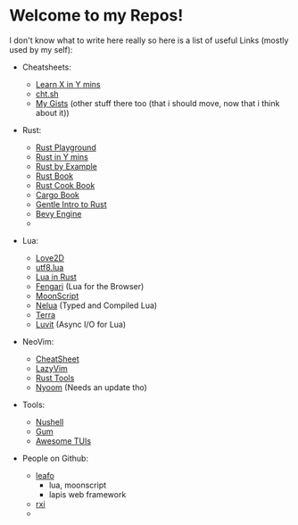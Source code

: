 # Welcome to my Repos!

I don't know what to write here really so here is a list of useful Links (mostly used by my self):

- Cheatsheets:
  - [Learn X in Y mins](https://learnxinyminutes.com/)
  - [cht.sh](cht.sh)
  - [My Gists](https://gist.github.com/ItsNMB) (other stuff there too (that i should move, now that i think about it))

- Rust:
  - [Rust Playground](https://play.rust-lang.org/?version=stable&mode=debug&edition=2021)
  - [Rust in Y mins](https://learnxinyminutes.com/docs/rust/)
  - [Rust by Example](https://doc.rust-lang.org/rust-by-example/)
  - [Rust Book](https://doc.rust-lang.org/book/ch01-00-getting-started.html)
  - [Rust Cook Book](https://rust-lang-nursery.github.io/rust-cookbook/intro.html)
  - [Cargo Book](https://doc.rust-lang.org/cargo/index.html)
  - [Gentle Intro to Rust](https://stevedonovan.github.io/rust-gentle-intro/readme.html)
  - [Bevy Engine](https://github.com/bevyengine/bevy)
  - 
 
- Lua:
  - [Love2D](https://love2d.org/wiki/Main_Page)
  - [utf8.lua](https://gist.github.com/Stepets/3b4dbaf5e6e6a60f3862)
  - [Lua in Rust](https://crates.io/crates/mlua)
  - [Fengari](https://fengari.io/) (Lua for the Browser)
  - [MoonScript](https://moonscript.org/)
  - [Nelua](https://nelua.io/) (Typed and Compiled Lua)
  - [Terra](https://terralang.org/)
  - [Luvit](https://luvit.io/) (Async I/O for Lua)

- NeoVim:
  - [CheatSheet](https://learnxinyminutes.com/docs/vim/)
  - [LazyVim](https://www.lazyvim.org/installation)
  - [Rust Tools](https://github.com/mrcjkb/rustaceanvim)
  - [Nyoom](https://github.com/nyoom-engineering/nyoom.nvim) (Needs an update tho)

- Tools:
  - [Nushell](https://www.nushell.sh/)
  - [Gum](https://github.com/charmbracelet/gum)
  - [Awesome TUIs](https://github.com/rothgar/awesome-tuis)

- People on Github:
  - [leafo](https://github.com/leafo)
    - lua, moonscript
    - lapis web framework
  - [rxi]()
  - 
